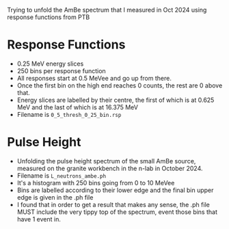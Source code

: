 Trying to unfold the AmBe spectrum that I measured in Oct 2024 using response functions from PTB

# Response Functions
- 0.25 MeV energy slices
- 250 bins per response function
- All responses start at 0.5 MeVee and go up from there.
- Once the first bin on the high end reaches 0 counts, the rest are 0 above that.
- Energy slices are labelled by their centre, the first of which is at 0.625 MeV and the last of which is at 16.375 MeV
- Filename is `0_5_thresh_0_25_bin.rsp`


# Pulse Height
- Unfolding the pulse height spectrum of the small AmBe source, measured on the granite workbench in the n-lab in October 2024. 
- Filename is `L_neutrons_ambe.ph`
- It's a histogram with 250 bins going from 0 to 10 MeVee
- Bins are labelled according to their lower edge and the final bin upper edge is given in the .ph file
- I found that in order to get a result that makes any sense, the .ph file MUST include the very tippy top of the spectrum, event those bins that have 1 event in.
